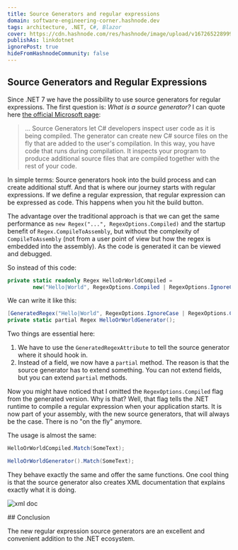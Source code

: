 ```yaml
---
title: Source Generators and regular expressions
domain: software-engineering-corner.hashnode.dev
tags: architecture, .NET, C#, Blazor
cover: https://cdn.hashnode.com/res/hashnode/image/upload/v1672652289997/68d840b3-1d4d-483d-91cd-4a92a638db85.jpeg
publishAs: linkdotnet
ignorePost: true
hideFromHashnodeCommunity: false
---
```



## Source Generators and Regular Expressions
Since .NET 7 we have the possibility to use source generators for regular expressions. The first question is: *What is a source generator?*
I can quote here [the official Microsoft page](https://learn.microsoft.com/en-us/dotnet/csharp/roslyn-sdk/source-generators-overview):
> ... Source Generators let C# developers inspect user code as it is being compiled. The generator can create new C# source files on the fly that are added to the user's compilation. In this way, you have code that runs during compilation. It inspects your program to produce additional source files that are compiled together with the rest of your code.

In simple terms: Source generators hook into the build process and can create additional stuff. And that is where our journey starts with regular expressions. If we define a regular expression, that regular expression can be expressed as code. This happens when you hit the build button.

The advantage over the traditional approach is that we can get the same performance as `new Regex("...", RegexOptions.Compiled)` and the startup benefit of `Regex.CompileToAssembly`, but without the complexity of `CompileToAssembly` (not from a user point of view but how the regex is embedded into the assembly). As the code is generated it can be viewed and debugged.

So instead of this code:
```csharp
private static readonly Regex HelloOrWorldCompiled =
        new("Hello|World", RegexOptions.Compiled | RegexOptions.IgnoreCase | RegexOptions.CultureInvariant);
```

We can write it like this:
```csharp
[GeneratedRegex("Hello|World", RegexOptions.IgnoreCase | RegexOptions.CultureInvariant)]
private static partial Regex HelloOrWorldGenerator();
```

Two things are essential here:
 1. We have to use the `GeneratedRegexAttribute` to tell the source generator where it should hook in.
 2. Instead of a field, we now have a `partial` method. The reason is that the source generator has to extend something. You can not extend fields, but you can extend `partial` methods.

Now you might have noticed that I omitted the `RegexOptions.Compiled` flag from the generated version. Why is that? Well, that flag tells the .NET runtime to compile a regular expression when your application starts. It is now part of your assembly, with the new source generators, that will always be the case. There is no "on the fly" anymore.

The usage is almost the same:
```csharp
HelloOrWorldCompiled.Match(SomeText);

HelloOrWorldGenerator().Match(SomeText);
```

They behave exactly the same and offer the same functions. One cool thing is that the source generator also creates XML documentation that explains exactly what it is doing.

![xml doc](https://cdn.hashnode.com/res/hashnode/image/upload/v1672652289997/68d840b3-1d4d-483d-91cd-4a92a638db85.jpeg)

## Conclusion

The new regular expression source generators are an excellent and convenient addition to the .NET ecosystem. 
